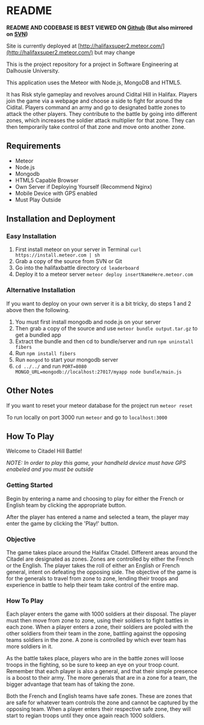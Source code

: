 README
======

**README AND CODEBASE IS BEST VIEWED ON [Github](https://github.com/mikenorthorp/halifaxbattle/) (But also mirrored on [SVN](https://svn.cs.dal.ca/csci3130g04/))**

Site is currently deployed at [http://halifaxsuper2.meteor.com/](http://halifaxsuper2.meteor.com/) but may change

This is the project repository for a project in Software Engineering at Dalhousie
University.

This application uses the Meteor with Node.js, MongoDB and HTML5.

It has Risk style gameplay and revolves around Cidital Hill in Halifax. Players join the game via a webpage and choose a side to fight
for around the Cidital. Players command an army and go to designated battle zones to
attack the other players. They contribute to the battle by going into different zones, which increases
the soldier attack multiplier for that zone. They can then temporarily take control of that zone and move
onto another zone.

Requirements
------------

- Meteor
- Node.js
- Mongodb
- HTML5 Capable Browser
- Own Server if Deploying Yourself (Recommend Nginx)
- Mobile Device with GPS enabled
- Must Play Outside


Installation and Deployment
---------------------------

### Easy Installation

1. First install meteor on your server in Terminal `curl https://install.meteor.com | sh`
2. Grab a copy of the source from SVN or Git
3. Go into the halifaxbattle directory `cd leaderboard`
4. Deploy it to a meteor server `meteor deploy insertNameHere.meteor.com`

### Alternative Installation

If you want to deploy on your own server it is a bit tricky, do steps 1 and 2 above then the following.

1. You must first install mongodb and node.js on your server
2. Then grab a copy of the source and use `meteor bundle output.tar.gz` to get a bundled app
3. Extract the bundle and then cd to bundle/server and run `npm uninstall fibers`
4. Run `npm install fibers`
6. Run `mongod` to start your mongodb server
7. `cd ../../` and run `PORT=8080 MONGO_URL=mongodb://localhost:27017/myapp node bundle/main.js`


Other Notes
-----------

If you want to reset your meteor database for the project run `meteor reset`

To run locally on port 3000 run `meteor` and go to `localhost:3000`


How To Play
-----------

Welcome to Citadel Hill Battle!

*NOTE: In order to play this game, your handheld device must have GPS enabeled and you must be outside*

### Getting Started

Begin by entering a name and choosing to play for either the French or English team by clicking the appropriate button.

After the player has entered a name and selected a team, the player may enter the game by clicking the 'Play!' button.

### Objective

The game takes place around the Halifax Citadel. Different areas around the Citadel are designated as zones. Zones are controlled by either the French or the English. The player takes the roll of either an English or French general, intent on defeating the opposing side. The objective of the game is for the generals to travel from zone to zone, lending their troops and experience in battle to help their team take control of the entire map.


### How To Play

Each player enters the game with 1000 soldiers at their disposal. The player must then move from zone to zone, using their soldiers to fight battles in each zone. When a player enters a zone, their soldiers are pooled with the other soldiers from their team in the zone, battling against the opposing teams soldiers in the zone. A zone is controlled by which ever team has more soldiers in it.

As the battle takes place, players who are in the battle zones will loose troops in the fighting, so be sure to keep an eye on your troop count. Remember that each player is also a general, and that their simple presence is a boost to their army. The more generals that are in a zone for a team, the bigger advantage that team has of taking the zone.

Both the French and English teams have safe zones. These are zones that are safe for whatever team controls the zone and cannot be captured by the opposing team. When a player enters their respective safe zone, they will start to regian troops until they once again reach 1000 soldiers.


